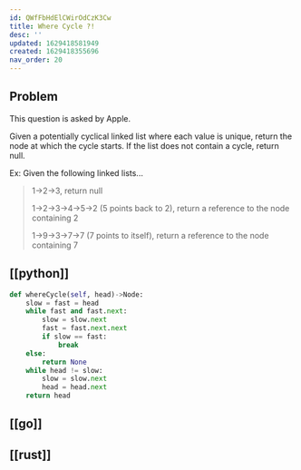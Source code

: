 ```yaml
---
id: QWfFbHdElCWirOdCzK3Cw
title: Where Cycle ?!
desc: ''
updated: 1629418581949
created: 1629418355696
nav_order: 20
---
```

## Problem

This question is asked by Apple.

Given a potentially cyclical linked list where each value is unique, return the node at which the cycle starts. If the list does not contain a cycle, return null.

Ex: Given the following linked lists...

> 1->2->3, return null
>
> 1->2->3->4->5->2 (5 points back to 2), return a reference to the node containing 2
>
> 1->9->3->7->7 (7 points to itself), return a reference to the node containing 7

## [[python]]

```python
def whereCycle(self, head)->Node:
    slow = fast = head
    while fast and fast.next:
        slow = slow.next
        fast = fast.next.next
        if slow == fast:
            break
    else:
        return None
    while head != slow:
        slow = slow.next
        head = head.next
    return head
```

## [[go]]

## [[rust]]

